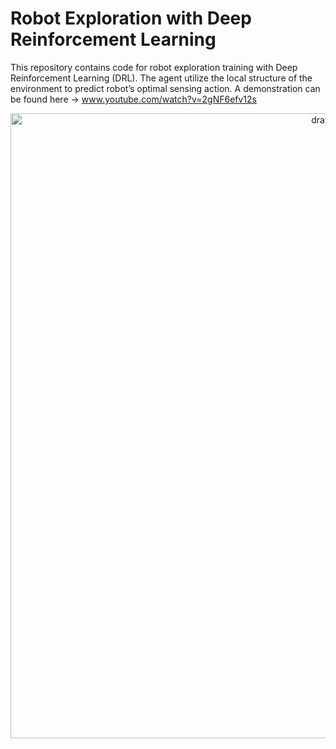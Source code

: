 # Robot Exploration with Deep Reinforcement Learning
This repository contains code for robot exploration training with Deep Reinforcement Learning (DRL). The agent utilize the local structure of the environment to predict robot’s optimal sensing action. A demonstration can be found here -> www.youtube.com/watch?v=2gNF6efv12s
<p align='center'>
    <img src="/doc/policy.gif" alt="drawing" width="1000"/>
</p>
